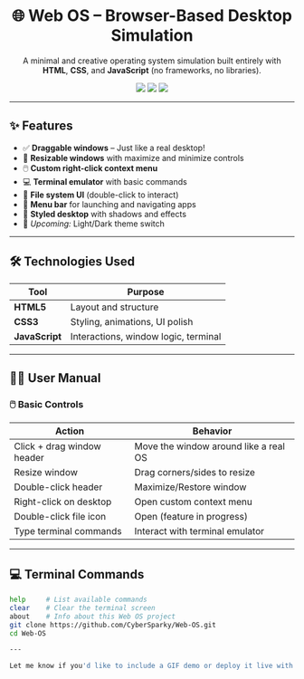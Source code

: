 <h1 align="center">🌐 Web OS – Browser-Based Desktop Simulation</h1>

<p align="center">
  A minimal and creative operating system simulation built entirely with<br>
  <b>HTML</b>, <b>CSS</b>, and <b>JavaScript</b> (no frameworks, no libraries).
</p>

<p align="center">
  <img src="https://img.shields.io/badge/Vanilla-JS-orange?style=for-the-badge" />
  <img src="https://img.shields.io/badge/CSS3-Styling-blue?style=for-the-badge" />
  <img src="https://img.shields.io/badge/HTML5-Markup-red?style=for-the-badge" />
</p>

---

## ✨ Features

- ✅ **Draggable windows** – Just like a real desktop!
- 🔄 **Resizable windows** with maximize and minimize controls
- 🖱️ **Custom right-click context menu**
- 💻 **Terminal emulator** with basic commands
- 📁 **File system UI** (double-click to interact)
- 🧭 **Menu bar** for launching and navigating apps
- 🎨 **Styled desktop** with shadows and effects
- 🌙 *Upcoming:* Light/Dark theme switch

---

## 🛠️ Technologies Used

| Tool        | Purpose                                 |
|-------------|-----------------------------------------|
| **HTML5**   | Layout and structure                    |
| **CSS3**    | Styling, animations, UI polish          |
| **JavaScript** | Interactions, window logic, terminal |

---

## 🧑‍💻 User Manual

### 🖱️ Basic Controls

| Action                      | Behavior                                           |
|----------------------------|----------------------------------------------------|
| Click + drag window header | Move the window around like a real OS             |
| Resize window              | Drag corners/sides to resize                       |
| Double-click header        | Maximize/Restore window                            |
| Right-click on desktop     | Open custom context menu                          |
| Double-click file icon     | Open (feature in progress)                         |
| Type terminal commands     | Interact with terminal emulator                    |

---

## 💻 Terminal Commands

```bash
help     # List available commands
clear    # Clear the terminal screen
about    # Info about this Web OS project
git clone https://github.com/CyberSparky/Web-OS.git
cd Web-OS

---

Let me know if you'd like to include a GIF demo or deploy it live with GitHub Pages — I can help you set that up too!

